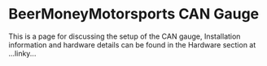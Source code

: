 # BeerMoneyMotorsports CAN Gauge

This is a page for discussing the setup of the CAN gauge, Installation information and hardware details can be found in the Hardware section at ...linky...
